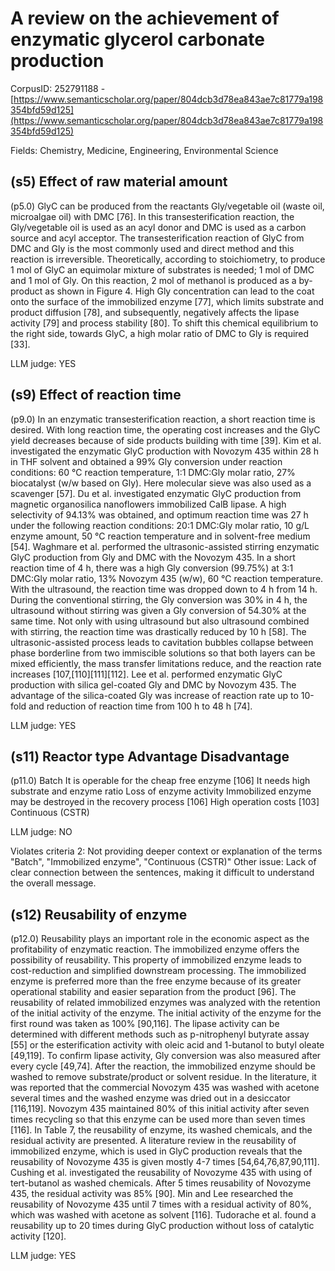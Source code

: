 # A review on the achievement of enzymatic glycerol carbonate production

CorpusID: 252791188 - [https://www.semanticscholar.org/paper/804dcb3d78ea843ae7c81779a198354bfd59d125](https://www.semanticscholar.org/paper/804dcb3d78ea843ae7c81779a198354bfd59d125)

Fields: Chemistry, Medicine, Engineering, Environmental Science

## (s5) Effect of raw material amount
(p5.0) GlyC can be produced from the reactants Gly/vegetable oil (waste oil, microalgae oil) with DMC [76]. In this transesterification reaction, the Gly/vegetable oil is used as an acyl donor and DMC is used as a carbon source and acyl acceptor. The transesterification reaction of GlyC from DMC and Gly is the most commonly used and direct method and this reaction is irreversible. Theoretically, according to stoichiometry, to produce 1 mol of GlyC an equimolar mixture of substrates is needed; 1 mol of DMC and 1 mol of Gly. On this reaction, 2 mol of methanol is produced as a by-product as shown in Figure 4. High Gly concentration can lead to the coat onto the surface of the immobilized enzyme [77], which limits substrate and product diffusion [78], and subsequently, negatively affects the lipase activity [79] and process stability [80]. To shift this chemical equilibrium to the right side, towards GlyC, a high molar ratio of DMC to Gly is required [33].

LLM judge: YES

## (s9) Effect of reaction time
(p9.0) In an enzymatic transesterification reaction, a short reaction time is desired. With long reaction time, the operating cost increases and the GlyC yield decreases because of side products building with time [39]. Kim et al. investigated the enzymatic GlyC production with Novozym 435 within 28 h in THF solvent and obtained a 99% Gly conversion under reaction conditions: 60 °C reaction temperature, 1:1 DMC:Gly molar ratio, 27% biocatalyst (w/w based on Gly). Here molecular sieve was also used as a scavenger [57]. Du et al. investigated enzymatic GlyC production from magnetic organosilica nanoflowers immobilized CalB lipase. A high selectivity of 94.13% was obtained, and optimum reaction time was 27 h under the following reaction conditions: 20:1 DMC:Gly molar ratio, 10 g/L enzyme amount, 50 °C reaction temperature and in solvent-free medium [54]. Waghmare et al. performed the ultrasonic-assisted stirring enzymatic GlyC production from Gly and DMC with the Novozym 435. In a short reaction time of 4 h, there was a high Gly conversion (99.75%) at 3:1 DMC:Gly molar ratio, 13% Novozym 435 (w/w), 60 °C reaction temperature. With the ultrasound, the reaction time was dropped down to 4 h from 14 h. During the conventional stirring, the Gly conversion was 30% in 4 h, the ultrasound without stirring was given a Gly conversion of 54.30% at the same time. Not only with using ultrasound but also ultrasound combined with stirring, the reaction time was drastically reduced by 10 h [58]. The ultrasonic-assisted process leads to cavitation bubbles collapse between phase borderline from two immiscible solutions so that both layers can be mixed efficiently, the mass transfer limitations reduce, and the reaction rate increases [107,[110][111][112]. Lee et al. performed enzymatic GlyC production with silica gel-coated Gly and DMC by Novozym 435. The advantage of the silica-coated Gly was increase of reaction rate up to 10-fold and reduction of reaction time from 100 h to 48 h [74].

LLM judge: YES

## (s11) Reactor type Advantage Disadvantage
(p11.0) Batch It is operable for the cheap free enzyme [106] It needs high substrate and enzyme ratio Loss of enzyme activity Immobilized enzyme may be destroyed in the recovery process [106] High operation costs [103] Continuous (CSTR)

LLM judge: NO

Violates criteria 2: Not providing deeper context or explanation of the terms "Batch", "Immobilized enzyme", "Continuous (CSTR)"
Other issue: Lack of clear connection between the sentences, making it difficult to understand the overall message.

## (s12) Reusability of enzyme
(p12.0) Reusability plays an important role in the economic aspect as the profitability of enzymatic reaction. The immobilized enzyme offers the possibility of reusability. This property of immobilized enzyme leads to cost-reduction and simplified downstream processing. The immobilized enzyme is preferred more than the free enzyme because of its greater operational stability and easier separation from the product [96]. The reusability of related immobilized enzymes was analyzed with the retention of the initial activity of the enzyme. The initial activity of the enzyme for the first round was taken as 100% [90,116]. The lipase activity can be determined with different methods such as p-nitrophenyl butyrate assay [55] or the esterification activity with oleic acid and 1-butanol to butyl oleate [49,119]. To confirm lipase activity, Gly conversion was also measured after every cycle [49,74]. After the reaction, the immobilized enzyme should be washed to remove substrate/product or solvent residue. In the literature, it was reported that the commercial Novozym 435 was washed with acetone several times and the washed enzyme was dried out in a desiccator [116,119]. Novozym 435 maintained 80% of this initial activity after seven times recycling so that this enzyme can be used more than seven times [116]. In Table 7, the reusability of enzyme, its washed chemicals, and the residual activity are presented. A literature review in the reusability of immobilized enzyme, which is used in GlyC production reveals that the reusability of Novozyme 435 is given mostly 4-7 times [54,64,76,87,90,111]. Cushing et al. investigated the reusability of Novozyme 435 with using of tert-butanol as washed chemicals. After 5 times reusability of Novozyme 435, the residual activity was 85% [90]. Min and Lee researched the reusability of Novozyme 435 until 7 times with a residual activity of 80%, which was washed with acetone as solvent [116]. Tudorache et al. found a reusability up to 20 times during GlyC production without loss of catalytic activity [120]. 

LLM judge: YES

